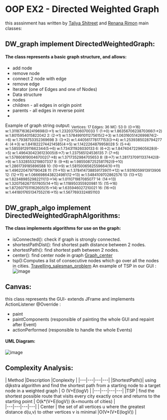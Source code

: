 # OOP EX2 -  Directed Weighted Graph

this asssinment has written by [Taliya Shitreet](https://github.com/taliyashitreet "Profile") and  [Renana Rimon](https://github.com/renanarimon "Profile")
main classes:

## DW_graph implement DirectedWeightedGraph:
#### The class represents a basic graph structure, and allows:

- add node
- remove node
- connect 2 node with edge
- remove edge
- Iterator (one of Edges and one of Nodes)
- Data structure
- nodes
- children - all edges in origin point
- parents - all edges in reverse point
- 
Example of graph string output:
<sub>
  Vertices: 17 Edges: 36 MC: 53
  0: (0->16) w:1.3118716362419698(0->1) w:1.232037506070033
  1: (1->0) w:1.8635670623870366(1->2) w:1.8015954015822042
  2: (2->1) w:1.5784991011275615(2->3) w:1.0631605142699874(2->6) w:1.7938753352369698
  3: (3->2) w:1.440561778177153(3->4) w:1.2539385028794277
  4: (4->3) w:1.8418222744214585(4->5) w:1.1422264879958028
  5: (5->4) w:1.5855912911662344(5->6) w:1.734311926030133
  6: (6->2) w:1.8474047229605628(6->5) w:1.4964304236123005(6->7) w:1.237565124536135
  7: (7->6) w:1.5786081900467002(7->8) w:1.3717352984705653
  8: (8->7) w:1.2817370911337442(8->9) w:1.5328553219807337
  9: (9->8) w:1.9855087252581762(9->10) w:1.2861739185896588
  10: (10->9) w:1.5815006562559664(10->11) w:1.4962204797190428
  11: (11->10) w:1.3784147388591739(11->12) w:1.9316059913913906
  12: (12->11) w:1.0666986438224981(12->13) w:1.5484109702862576
  13: (13->12) w:1.823489852982211(13->14) w:1.011071987085077
  14: (14->13) w:1.3207562671517605(14->15) w:1.118950355920981
  15: (15->16) w:1.8726071511162605(15->14) w:1.635946027210021
  16: (16->0) w:1.4418017651347552(16->15) w:1.5677693324851103
</sup>


## DW_graph_algo implement DirectedWeightedGraphAlgorithms:
#### The class implements algorithms for use on the graph:

- isConnected(): check if graph is strongly connected.
- shortestPathDist(): find shortest path distance between 2 nodes.
- shortestPath(): find shortest path between 2 nodes.
- center(): find center node in graph
  [Graph_center](https://en.wikipedia.org/wiki/Graph_center)
- tsp():Computes a list of consecutive nodes which go over all the nodes in cities. 
  [Travelling_salesman_problem](https://en.wikipedia.org/wiki/Travelling_salesman_problem)
  An example of TSP in our GUI :
![image](https://user-images.githubusercontent.com/77111035/145706446-64a457dd-563f-4363-9f80-f8b257c44d55.png)


## Canvas:
this class represents the GUI- extends JFrame and implements ActionListener 
 @Override :
 - paint
 - paintComponents (responsible of painting the whole GUI and repaint after Event)
 - actionPerformed (responsible to handle the whole Events)
 #### UML Diagram:
![image](https://user-images.githubusercontent.com/77111035/145706484-050f7033-3d8f-49d5-bea5-8c3a8a2d1e23.png)

## Complexity Analysis:
| Method  |Description   |Conplexity |
|---|---|---|---|
|ShortestPath()| using dijkstra algorithm and  find the shortest path from a starting node to a target node in a weighted graph | O (V+E(logV) | 
|---|---|---|---|
|TSP | find the shortest possible route that visits every city exactly once and returns to the starting point | O(k*(V+E(logV)) (k=mounts of cities) |  
|---|---|---|---|
| Center | the set of all vertices u where the greatest distance d(u,v) to other vertices v is minimal  |O(V*(V+E(logV)) |      






